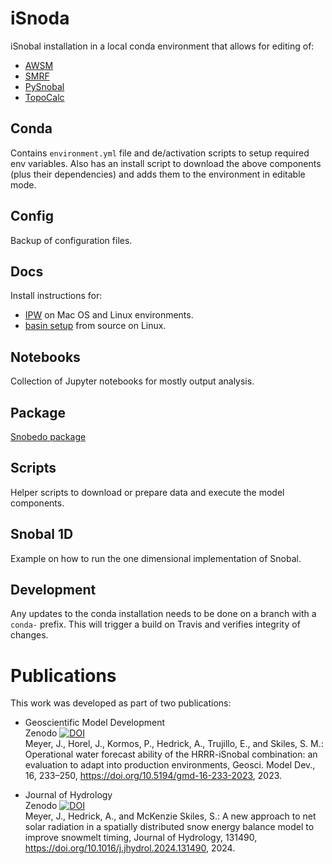 # iSnoda
iSnobal installation in a local conda environment that allows for editing of:
* [AWSM](https://github.com/UofU-Cryosphere/awsm)
* [SMRF](https://github.com/UofU-Cryosphere/smrf)
* [PySnobal](https://github.com/USDA-ARS-NWRC/pysnobal)
* [TopoCalc](https://github.com/USDA-ARS-NWRC/topocalc)

## Conda
Contains `environment.yml` file and de/activation scripts to setup required
env variables. Also has an install script to download the above components
(plus their dependencies) and adds them to the environment in editable mode.

## Config

Backup of configuration files.

## Docs

Install instructions for:
* [IPW](https://github.com/USDA-ARS-NWRC/ipw) on Mac OS and Linux environments.  
* [basin setup](https://github.com/USDA-ARS-NWRC/basin_setup) from source on Linux.

## Notebooks

Collection of Jupyter notebooks for mostly output analysis.

## Package

[Snobedo package](package/README.md)

## Scripts

Helper scripts to download or prepare data and execute the model components.

## Snobal 1D

Example on how to run the one dimensional implementation of Snobal.

## Development

Any updates to the conda installation needs to be done on a branch with
a `conda-` prefix. This will trigger a build on Travis and verifies integrity
of changes.

# Publications
This work was developed as part of two publications:
* Geoscientific Model Development  
  Zenodo [![DOI](https://zenodo.org/badge/DOI/10.5281/zenodo.7452230.svg)](https://doi.org/10.5281/zenodo.7452230)    
  Meyer, J., Horel, J., Kormos, P., Hedrick, A., Trujillo, E., and Skiles, S. M.: Operational water forecast ability of the HRRR-iSnobal combination: an evaluation to adapt into production environments, Geosci. Model Dev., 16, 233–250, https://doi.org/10.5194/gmd-16-233-2023, 2023.
  
* Journal of Hydrology  
  Zenodo [![DOI](https://zenodo.org/badge/DOI/10.5281/zenodo.11245701.svg)](https://doi.org/10.5281/zenodo.11245701)   
  Meyer, J., Hedrick, A., and McKenzie Skiles, S.: A new approach to net solar radiation in a spatially distributed snow energy balance model to improve snowmelt timing, Journal of Hydrology, 131490, https://doi.org/10.1016/j.jhydrol.2024.131490, 2024.  
